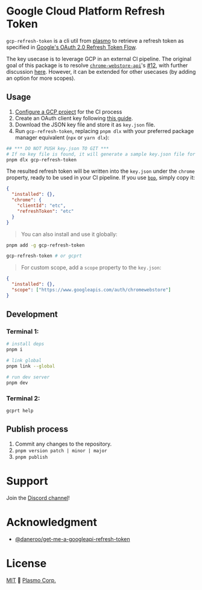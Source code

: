# Google Cloud Platform Refresh Token

`gcp-refresh-token` is a cli util from [plasmo](https://www.plasmo.com/) to retrieve a refresh token as specified in [Google's OAuth 2.0 Refresh Token Flow](https://developers.google.com/identity/protocols/oauth2/native-app#programmatic-extraction).

The key usecase is to leverage GCP in an external CI pipeline. The original goal of this package is to resolve [`chrome-webstore-api`](https://github.com/plasmo-corp/chrome-webstore-api)'s [#12](https://github.com/plasmo-corp/chrome-webstore-api/issues/12), with further discussion [here](https://github.com/fregante/chrome-webstore-upload/issues/59). However, it can be extended for other usecases (by adding an option for more scopes).

## Usage

1. [Configure a GCP project](https://developer.chrome.com/docs/webstore/using_webstore_api/#enable-cws-api) for the CI process
1. Create an OAuth client key following [this guide](https://developer.chrome.com/docs/webstore/using_webstore_api/#get-keys).
1. Download the JSON key file and store it as `key.json` file.
1. Run `gcp-refresh-token`, replacing `pnpm dlx` with your preferred package manager equivalent (`npx` or `yarn dlx`):

```sh
## *** DO NOT PUSH key.json TO GIT ***
# If no key file is found, it will generate a sample key.json file for you to fill out or replace
pnpm dlx gcp-refresh-token
```

The resulted refresh token will be written into the `key.json` under the `chrome` property, ready to be used in your CI pipeline. If you use [`bpp`](https://www.browser.market), simply copy it:

```json
{
  "installed": {},
  "chrome": {
    "clientId": "etc",
    "refreshToken": "etc"
  }
}
```

> You can also install and use it globally:

```sh
pnpm add -g gcp-refresh-token

gcp-refresh-token # or gcprt
```

> For custom scope, add a `scope` property to the `key.json`:

```json
{
  "installed": {},
  "scope": ["https://www.googleapis.com/auth/chromewebstore"]
}
```

## Development

### Terminal 1:

```sh
# install deps
pnpm i

# link global
pnpm link --global

# run dev server
pnpm dev
```

### Terminal 2:

```
gcprt help
```

## Publish process

1. Commit any changes to the repository.
2. `pnpm version patch | minor | major`
3. `pnpm publish`

# Support

Join the [Discord channel](https://discord.browser.market)!

# Acknowledgment

- [@daneroo/get-me-a-googleapi-refresh-token](https://github.com/daneroo/get-me-a-googleapi-refresh-token)

# License

[MIT](./license) 🖖 [Plasmo Corp.](https://plasmo.com)
